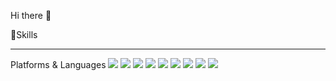 Hi there 👋

💪Skills
<hr/>  
Platforms & Languages
<div style="display: inline-block;">
<img src="https://img.shields.io/badge/Java-3178C6?style=flat&logo=Java&logoColor=white"/> 
<img src="https://img.shields.io/badge/SpringFramework-6DB33F?style=flat&logo=Spring&logoColor=white"/> 
<img src="https://img.shields.io/badge/SpringBoot-6DB33F?style=flat&logo=SpringBoot&logoColor=white"/>
<img src="https://img.shields.io/badge/MySQL-4479A1?style=flat&logo=MySQL&logoColor=white"/> 
<img src="https://img.shields.io/badge/HTML5-E34F26?style=flat&logo=HTML5&logoColor=white"/>
<img src="https://img.shields.io/badge/CSS3-1572B6?style=flat&logo=CSS3&logoColor=white"/>
<img src="https://img.shields.io/badge/JavaScript-F7DF1E?style=flat&logo=JavaScript&logoColor=white"/>
<img src="https://img.shields.io/badge/AWS-232F3E?style=flat&logo=AmazonAWS&logoColor=white"/>
<img src="https://img.shields.io/badge/Notion-000000?style=flat&logo=Notion&logoColor=white"/>
</div>


